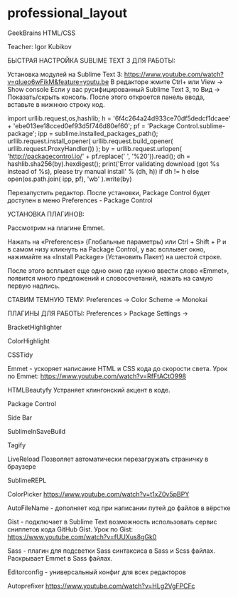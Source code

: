 # professional_layout
GeekBrains HTML/CSS

Teacher:
Igor Kubikov

БЫСТРАЯ НАСТРОЙКА SUBLIME TEXT 3 ДЛЯ РАБОТЫ:

Установка модулей на Sublime Text 3:
https://www.youtube.com/watch?v=qlueo6wFikM&feature=youtu.be
В редакторе жмите Ctrl+ или 
View -> Show console 
Если у вас русифицированный Sublime Text 3, то 
Вид -> Показать/скрыть консоль. После этого откроется панель ввода, вставьте в нижнюю строку код.

import urllib.request,os,hashlib; h = '6f4c264a24d933ce70df5dedcf1dcaee' + 'ebe013ee18cced0ef93d5f746d80ef60'; pf = 'Package Control.sublime-package'; ipp = sublime.installed_packages_path(); urllib.request.install_opener( urllib.request.build_opener( urllib.request.ProxyHandler()) ); by = urllib.request.urlopen( 'http://packagecontrol.io/' + pf.replace(' ', '%20')).read(); dh = hashlib.sha256(by).hexdigest(); print('Error validating download (got %s instead of %s), please try manual install' % (dh, h)) if dh != h else open(os.path.join( ipp, pf), 'wb' ).write(by) 

Перезапустить редактор. После установки, Package Control будет доступен в меню 
Preferences - Package Control

УСТАНОВКА ПЛАГИНОВ:


Рассмотрим на плагине Emmet.

Нажать на «Preferences» (Глобальные параметры) или Ctrl + Shift + P и в самом низу кликнуть на Package Control, у вас всплывет окно, нажимайте на «Install Package» (Установить Пакет) на шестой строке.

После этого всплывет еще одно окно где нужно ввести слово «Emmet», появится много предложений и словосочетаний, 
нажать на самую первую надпись.

СТАВИМ ТЕМНУЮ ТЕМУ:
Preferences -> Color Scheme -> Monokai

ПЛАГИНЫ ДЛЯ РАБОТЫ:
Preferences > Package Settings ->

BracketHighlighter

ColorHighlight

CSSTidy

Emmet - ускоряет написание HTML и CSS кода до скорости света. 
Урок по Emmet: https://www.youtube.com/watch?v=RfFtACtO998

HTMLBeautyfy
Устраняет клингонский акцент в коде.

Package Control

Side Bar

SublimeInSaveBuild

Tagify

LiveReload
Позволяет автоматически перезагружать страничку в браузере

SublimeREPL

ColorPicker
https://www.youtube.com/watch?v=t1xZ0v5pBPY

AutoFileName - дополняет код при написании путей до файлов в вёрстке

Gist - подключает в Sublime Text возможность использовать сервис сниппетов кода GitHub Gist. 
Урок по Gist: https://www.youtube.com/watch?v=fUUXus8gGk0

Sass - плагин для подсветки Sass синтаксиса в Sass и Scss файлах. Раскрывает Emmet в Sass файлах.

Editorconfig - универсальный конфиг для всех редакторов

Autoprefixer
https://www.youtube.com/watch?v=HLg2VgFPCFc
